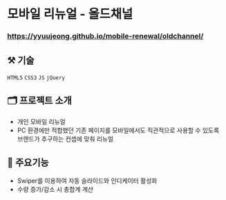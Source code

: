 # 모바일 리뉴얼 - 올드채널

### <https://yyuujeong.github.io/mobile-renewal/oldchannel/>

## :hammer_and_pick: 기술
```HTML5``` ```CSS3``` ```JS``` ```jQuery```

## :card_index_dividers: 프로젝트 소개
- 개인 모바일 리뉴얼
- PC 환경에만 적합했던 기존 페이지를 모바일에서도 직관적으로 사용할 수 있도록 브랜드가 추구하는 컨셉에 맞춰 리뉴얼

## :mag_right: 주요기능
- Swiper를 이용하여 자동 슬라이드와 인디케이터 활성화
- 수량 증가/감소 시 총합계 계산
